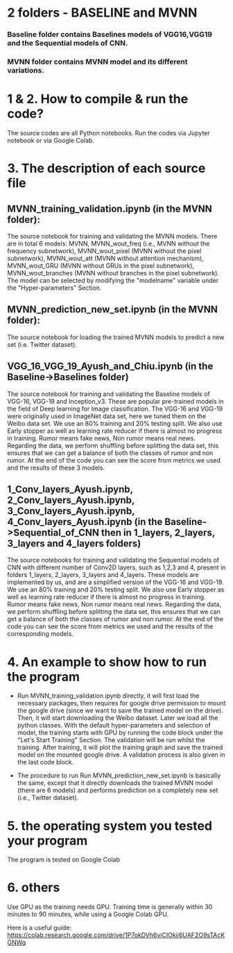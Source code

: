 # 2 folders - BASELINE and MVNN

### Baseline folder contains Baselines models of VGG16,VGG19 and the Sequential models of CNN.

### MVNN folder contains MVNN model and its different variations.

# 1 & 2. How to compile & run the code?
The source codes are all Python notebooks. Run the codes via Jupyter notebook or via Google Colab.

# 3. The description of each source file

## MVNN_training_validation.ipynb (in the MVNN folder): 
The source notebook for training and validating the MVNN models. There are in total 6 models: MVNN, MVNN_wout_freq (i.e., MVNN without the frequency subnetwork), MVNN_wout_pixel (MVNN without the pixel subnetwork), MVNN_wout_att (MVNN without attention mechanism), MVNN_wout_GRU (MVNN without GRUs in the pixel subnetwork), MVNN_wout_branches (MVNN without branches in the pixel subnetwork). The model can be selected by modifying the "modelname" variable under the "Hyper-parameters" Section.

## MVNN_prediction_new_set.ipynb (in the MVNN folder): 
The source notebook for loading the trained MVNN models to predict a new set (i.e. Twitter dataset).

## VGG_16_VGG_19_Ayush_and_Chiu.ipynb (in the Baseline->Baselines folder)

The source notebook for training and validating the Baseline models of VGG-16, VGG-19 and Inception_v3. These are popular pre-trained models in the field of Deep learning for Image classification. The VGG-16 and VGG-19 were originally used in ImageNet data set, here we tuned them on the Weibo data set. We use an 80% training and 20% testing split. We also use Early stopper as well as learning rate reducer if there is almost no progress in training. Rumor means fake news, Non rumor means real news. Regarding the data, we perform shuffling before splitting the data set, this ensures that we can get a balance of both the classes of rumor and non rumor. At the end of the code you can see the score from metrics we used and the results of these 3 models.

## 1_Conv_layers_Ayush.ipynb, 2_Conv_layers_Ayush.ipynb, 3_Conv_layers_Ayush.ipynb, 4_Conv_layers_Ayush.ipynb (in the Baseline->Sequential_of_CNN then in 1_layers, 2_layers, 3_layers and 4_layers folders)


The source notebooks for training and validating the Sequential models of CNN with different number of Conv2D layers, such as 1,2,3 and 4, present in folders 1_layers, 2_layers, 3_layers and 4_layers. These models are implemented by us, and are a simplified version of the VGG-16 and VGG-19. We use an 80% training and 20% testing split. We also use Early stopper as well as learning rate reducer if there is almost no progress in training. Rumor means fake news, Non rumor means real news. Regarding the data, we perform shuffling before splitting the data set, this ensures that we can get a balance of both the classes of rumor and non rumor. At the end of the code you can see the score from metrics we used and the results of the corresponding models.


# 4. An example to show how to run the program
- Run MVNN_training_validation.ipynb directly, it will first load the necessary packages, then requires for google drive permission to mount the google drive (since we want to save the trained model on the drive). Then, it will start downloading the Weibo dataset. Later we load all the python classes. With the default hyper-parameters and selection of model, the training starts with GPU by running the code block under the "Let's Start Training" Section. The validation will be run whilst the training. After training, it will plot the training graph and save the trained model on the mounted google drive. A validation process is also given in the last code block.

- The procedure to run Run MVNN_prediction_new_set.ipynb is basically the same, except that it directly downloads the trained MVNN model (there are 6 models) and performs prediction on a completely new set (i.e., Twitter dataset).

# 5. the operating system you tested your program
The program is tested on Google Colab

# 6. others
Use GPU as the training needs GPU.
Training time is generally within 30 minutes to 90 minutes, while using a Google Colab GPU.

Here is a useful guide: https://colab.research.google.com/drive/1P7okDVh6viCIOkii6UAF2O9sTAcKGNWq
